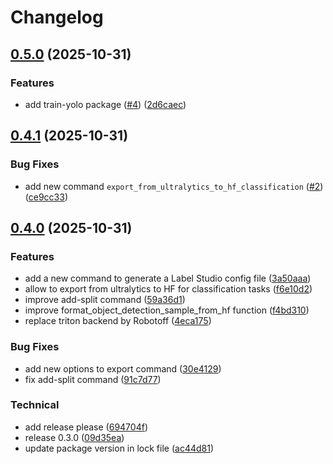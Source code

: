 # Changelog

## [0.5.0](https://github.com/openfoodfacts/labelr/compare/v0.4.1...v0.5.0) (2025-10-31)


### Features

* add train-yolo package ([#4](https://github.com/openfoodfacts/labelr/issues/4)) ([2d6caec](https://github.com/openfoodfacts/labelr/commit/2d6caec71359f587c57a902f832c459c34b5547b))

## [0.4.1](https://github.com/openfoodfacts/labelr/compare/v0.4.0...v0.4.1) (2025-10-31)


### Bug Fixes

* add new command `export_from_ultralytics_to_hf_classification` ([#2](https://github.com/openfoodfacts/labelr/issues/2)) ([ce9cc33](https://github.com/openfoodfacts/labelr/commit/ce9cc336ddb6b8a11536727a7c71e63feb7b5e42))

## [0.4.0](https://github.com/openfoodfacts/labelr/compare/v0.3.0...v0.4.0) (2025-10-31)


### Features

* add a new command to generate a Label Studio config file ([3a50aaa](https://github.com/openfoodfacts/labelr/commit/3a50aaa190cc295065d0626bce93ad54f7a8d95f))
* allow to export from ultralytics to HF for classification tasks ([f6e10d2](https://github.com/openfoodfacts/labelr/commit/f6e10d29e65aa58db9687fc12587b14b72431e6e))
* improve add-split command ([59a36d1](https://github.com/openfoodfacts/labelr/commit/59a36d1ec8ade569a2d6524ea771a2b1fc61a575))
* improve format_object_detection_sample_from_hf function ([f4bd310](https://github.com/openfoodfacts/labelr/commit/f4bd31065b43f1c37c26eb1e22f366d5f7f7406d))
* replace triton backend by Robotoff ([4eca175](https://github.com/openfoodfacts/labelr/commit/4eca175c260910361237e4ea3ba4835b8bcfdd0f))


### Bug Fixes

* add new options to export command ([30e4129](https://github.com/openfoodfacts/labelr/commit/30e412992f5a046637deb812f390d3ccfe0d43ac))
* fix add-split command ([91c7d77](https://github.com/openfoodfacts/labelr/commit/91c7d77eb750c1fa2739dfa9ffabaa9ba367dfac))


### Technical

* add release please ([694704f](https://github.com/openfoodfacts/labelr/commit/694704f8d5f1ac836afc7aa18a0b19ec023f2d49))
* release 0.3.0 ([09d35ea](https://github.com/openfoodfacts/labelr/commit/09d35ea404b587b8f77a6412b51fe26378b19555))
* update package version in lock file ([ac44d81](https://github.com/openfoodfacts/labelr/commit/ac44d81434c649b8fb3f7cdaa0e7e4845c4f145b))
